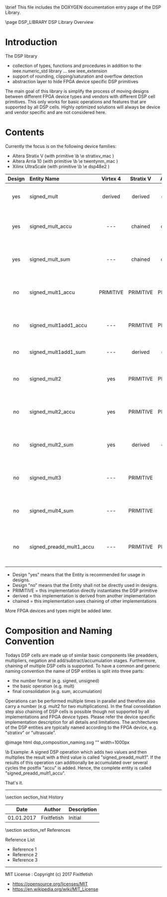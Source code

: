 \brief This file includes the DOXYGEN documentation entry page of the DSP Library.

\page DSP_LIBRARY DSP Library Overview

Introduction
============

The DSP library
* collection of types, functions and procedures in addition to the ieee.numeric_std library ... see ieee_extension
* support of rounding, clipping/saturation and overflow detection
* abstraction layer to hide FPGA device specific DSP primitives

The main goal of this library is simplify the process of moving designs between
different FPGA device types and vendors with different DSP cell primitives.
This only works for basic operations and features that are supported by all DSP cells.
Highly optimized solutions will always be device and vendor specific and are not considered here.

Contents
========

Currently the focus is on the following device families:
* Altera Stratix V (with primitive \b \e stratixv_mac )
* Altera Arria 10 (with primitive \b \e twentynm_mac )
* Xilinx UltraScale (with primitive \b \e dsp48e2 )

| Design |Entity Name               | Virtex 4  | Stratix V  | Arria 10  | UltraScale | Description
|:------:|:-------------------------|:---------:|:----------:|:---------:|:----------:|:-----------------
| yes    |signed_mult               | derived   | derived    | derived   | derived    | N parallel and synchronous signed multiplications
| yes    |signed_mult_accu          | ---       | chained    | chained   | chained    | N signed multiplications and accumulation of all results
| yes    |signed_mult_sum           | ---       | chained    | chained   | chained    | N signed multiplications and summation of all results
| no     |signed_mult1_accu         | PRIMITIVE | PRIMITIVE  | PRIMITIVE | PRIMITIVE  | one signed multiplication and accumulation of all results
| no     |signed_mult1add1_accu     | ---       | PRIMITIVE  | PRIMITIVE | PRIMITIVE  | one value +/- signed product and accumulation of all results
| no     |signed_mult1add1_sum      | ---       | derived    | derived   | PRIMITIVE  | one value +/- signed product
| no     |signed_mult2              | yes       | PRIMITIVE  | PRIMITIVE | ---        | two parallel and synchronous signed multiplications
| no     |signed_mult2_accu         | yes       | PRIMITIVE  | PRIMITIVE | chained    | two signed multiplications and accumulation of all results
| no     |signed_mult2_sum          | yes       | derived    | derived   | ---        | two signed multiplications and sum product results
| no     |signed_mult3              | ---       | PRIMITIVE  | ---       | ---        | three parallel and synchronous signed multiplications
| no     |signed_mult4_sum          | ---       | PRIMITIVE  | ---       | ---        | four signed multiplications and sum product results
| no     |signed_preadd_mult1_accu  | ---       | PRIMITIVE  | PRIMITIVE | PRIMITIVE  | multiply sum of two signed with another signed and accumulate results

* Design "yes" means that the Entity is recommended for usage in designs.
* Design "no" means that the Entity shall not be directly used in designs.
* PRIMITIVE = this implementation directly instantiates the DSP primitive
* derived = this implementation is derived from another implementation
* chained = this implementation uses chaining of other implementations

More FPGA devices and types might be added later.


Composition and Naming Convention
=================================

Todays DSP cells are made up of similar basic components like preadders, multipliers, negation
and add/subtract/accumulation stages. Furthermore, chaining of multiple DSP cells is supported.
To have a common and generic naming convention the name of DSP entities is split into three parts:
* the number format (e.g. signed, unsigned)
* the basic operation (e.g. mult) 
* final consolidation (e.g. sum, accumulation)

Operations can be performed multiple times in parallel and therefore also carry a number (e.g.
mult2 for two multiplications). In the final consolidation step also chaining of DSP cells is
possible though not supported by all implementations and FPGA device types. Please refer
the device specific implementation description for all details and limitations.
The architectures of the DSP entities are typically named according to the FPGA
device, e.g. "stratixv" or "ultrascale".

@image html dsp_composition_naming.svg "" width=1000px

\b Example: A signed DSP operation which adds two values and then multiplies the result with a
third value is called "signed_preadd_mult1". If the results of this operation can additionally
be accumulated over several cycles the postfix "accu" is added. Hence, the complete entity is
called "signed_preadd_mult1_accu".

That's it.

---

\section section_hist History

Date       | Author      | Description
-----------|-------------|--------------
01.01.2017 | Fixitfetish | Initial

\section section_ref References

Reference List
- Reference 1
- Reference 2
- Reference 3

---
MIT License : Copyright (c) 2017 Fixitfetish
 - <https://opensource.org/licenses/MIT>
 - <https://en.wikipedia.org/wiki/MIT_License>
